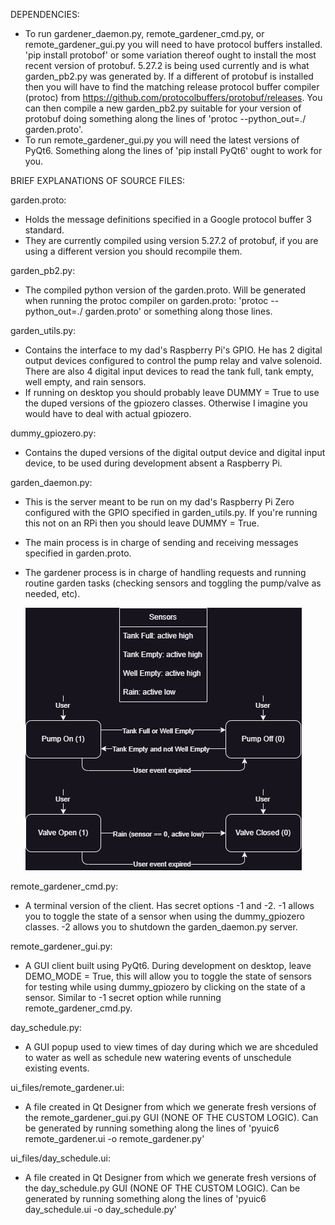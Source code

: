DEPENDENCIES:
  - To run gardener_daemon.py, remote_gardener_cmd.py, or remote_gardener_gui.py you will need to have protocol buffers installed. 'pip install protobof' or some variation thereof ought to install the most recent version of protobuf. 5.27.2 is being used currently and is what garden_pb2.py was generated by. If a different of protobuf is installed then you will have to find the matching release protocol buffer compiler (protoc) from https://github.com/protocolbuffers/protobuf/releases. You can then compile a new garden_pb2.py suitable for your version of protobuf doing something along the lines of 'protoc --python_out=./ garden.proto'.
  - To run remote_gardener_gui.py you will need the latest versions of PyQt6. Something along the lines of 'pip install PyQt6' ought to work for you.

BRIEF EXPLANATIONS OF SOURCE FILES:

garden.proto:
  - Holds the message definitions specified in a Google protocol buffer 3 standard.
  - They are currently compiled using version 5.27.2 of protobuf, if you are using a different version you should recompile them.

garden_pb2.py:
  - The compiled python version of the garden.proto. Will be generated when running the protoc compiler on garden.proto: 'protoc --python_out=./ garden.proto' or something along those lines.

garden_utils.py:
  - Contains the interface to my dad's Raspberry Pi's GPIO. He has 2 digital output devices configured to control the pump relay and valve solenoid. There are also 4 digital input devices to read the tank full, tank empty, well empty, and rain sensors.
  - If running on desktop you should probably leave DUMMY = True to use the duped versions of the gpiozero classes. Otherwise I imagine you would have to deal with actual gpiozero.

dummy_gpiozero.py:
  - Contains the duped versions of the digital output device and digital input device, to be used during development absent a Raspberry Pi.

garden_daemon.py:
  - This is the server meant to be run on my dad's Raspberry Pi Zero configured with the GPIO specified in garden_utils.py. If you're running this not on an RPi then you should leave DUMMY = True.
  - The main process is in charge of sending and receiving messages specified in garden.proto.
  - The gardener process is in charge of handling requests and running routine garden tasks (checking sensors and toggling the pump/valve as needed, etc).

    ![Pump and Valve simple state machines](https://github.com/its-pablo/garden/blob/main/diagrams/pump_valve_state_machine.png)

remote_gardener_cmd.py:
  - A terminal version of the client. Has secret options -1 and -2. -1 allows you to toggle the state of a sensor when using the dummy_gpiozero classes. -2 allows you to shutdown the garden_daemon.py server.

remote_gardener_gui.py:
  - A GUI client built using PyQt6. During development on desktop, leave DEMO_MODE = True, this will allow you to toggle the state of sensors for testing while using dummy_gpiozero by clicking on the state of a sensor. Similar to -1 secret option while running remote_gardener_cmd.py.

day_schedule.py:
  - A GUI popup used to view times of day during which we are shceduled to water as well as schedule new watering events of unschedule existing events.

ui_files/remote_gardener.ui:
  -  A file created in Qt Designer from which we generate fresh versions of the remote_gardener_gui.py GUI (NONE OF THE CUSTOM LOGIC). Can be generated by running something along the lines of 'pyuic6 remote_gardener.ui -o remote_gardener.py'

ui_files/day_schedule.ui:
  - A file created in Qt Designer from which we generate fresh versions of the day_schedule.py GUI (NONE OF THE CUSTOM LOGIC). Can be generated by running something along the lines of 'pyuic6 day_schedule.ui -o day_schedule.py'
